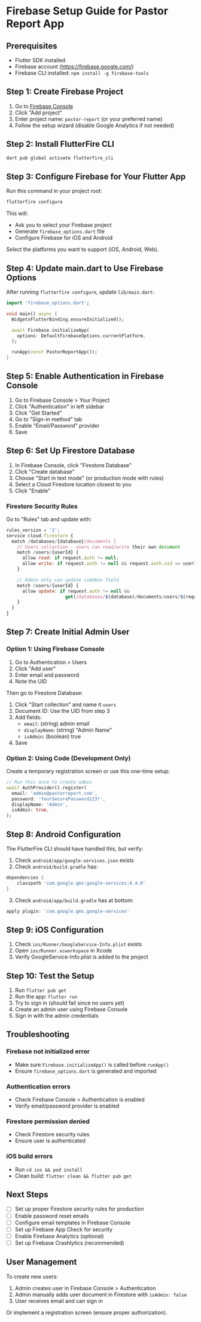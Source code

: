 # Firebase Setup Guide for Pastor Report App

## Prerequisites
- Flutter SDK installed
- Firebase account (https://firebase.google.com/)
- Firebase CLI installed: `npm install -g firebase-tools`

## Step 1: Create Firebase Project

1. Go to [Firebase Console](https://console.firebase.google.com/)
2. Click "Add project"
3. Enter project name: `pastor-report` (or your preferred name)
4. Follow the setup wizard (disable Google Analytics if not needed)

## Step 2: Install FlutterFire CLI

```bash
dart pub global activate flutterfire_cli
```

## Step 3: Configure Firebase for Your Flutter App

Run this command in your project root:

```bash
flutterfire configure
```

This will:
- Ask you to select your Firebase project
- Generate `firebase_options.dart` file
- Configure Firebase for iOS and Android

Select the platforms you want to support (iOS, Android, Web).

## Step 4: Update main.dart to Use Firebase Options

After running `flutterfire configure`, update `lib/main.dart`:

```dart
import 'firebase_options.dart';

void main() async {
  WidgetsFlutterBinding.ensureInitialized();

  await Firebase.initializeApp(
    options: DefaultFirebaseOptions.currentPlatform,
  );

  runApp(const PastorReportApp());
}
```

## Step 5: Enable Authentication in Firebase Console

1. Go to Firebase Console > Your Project
2. Click "Authentication" in left sidebar
3. Click "Get Started"
4. Go to "Sign-in method" tab
5. Enable "Email/Password" provider
6. Save

## Step 6: Set Up Firestore Database

1. In Firebase Console, click "Firestore Database"
2. Click "Create database"
3. Choose "Start in test mode" (or production mode with rules)
4. Select a Cloud Firestore location closest to you
5. Click "Enable"

### Firestore Security Rules

Go to "Rules" tab and update with:

```javascript
rules_version = '2';
service cloud.firestore {
  match /databases/{database}/documents {
    // Users collection - users can read/write their own document
    match /users/{userId} {
      allow read: if request.auth != null;
      allow write: if request.auth != null && request.auth.uid == userId;
    }

    // Admin only can update isAdmin field
    match /users/{userId} {
      allow update: if request.auth != null &&
                      get(/databases/$(database)/documents/users/$(request.auth.uid)).data.isAdmin == true;
    }
  }
}
```

## Step 7: Create Initial Admin User

### Option 1: Using Firebase Console

1. Go to Authentication > Users
2. Click "Add user"
3. Enter email and password
4. Note the UID

Then go to Firestore Database:
1. Click "Start collection" and name it `users`
2. Document ID: Use the UID from step 3
3. Add fields:
   - `email`: (string) admin email
   - `displayName`: (string) "Admin Name"
   - `isAdmin`: (boolean) true
4. Save

### Option 2: Using Code (Development Only)

Create a temporary registration screen or use this one-time setup:

```dart
// Run this once to create admin
await AuthProvider().register(
  email: 'admin@pastorreport.com',
  password: 'YourSecurePassword123!',
  displayName: 'Admin',
  isAdmin: true,
);
```

## Step 8: Android Configuration

The FlutterFire CLI should have handled this, but verify:

1. Check `android/app/google-services.json` exists
2. Check `android/build.gradle` has:
```gradle
dependencies {
    classpath 'com.google.gms:google-services:4.4.0'
}
```

3. Check `android/app/build.gradle` has at bottom:
```gradle
apply plugin: 'com.google.gms.google-services'
```

## Step 9: iOS Configuration

1. Check `ios/Runner/GoogleService-Info.plist` exists
2. Open `ios/Runner.xcworkspace` in Xcode
3. Verify GoogleService-Info.plist is added to the project

## Step 10: Test the Setup

1. Run `flutter pub get`
2. Run the app: `flutter run`
3. Try to sign in (should fail since no users yet)
4. Create an admin user using Firebase Console
5. Sign in with the admin credentials

## Troubleshooting

### Firebase not initialized error
- Make sure `Firebase.initializeApp()` is called before `runApp()`
- Ensure `firebase_options.dart` is generated and imported

### Authentication errors
- Check Firebase Console > Authentication is enabled
- Verify email/password provider is enabled

### Firestore permission denied
- Check Firestore security rules
- Ensure user is authenticated

### iOS build errors
- Run `cd ios && pod install`
- Clean build: `flutter clean && flutter pub get`

## Next Steps

- [ ] Set up proper Firestore security rules for production
- [ ] Enable password reset emails
- [ ] Configure email templates in Firebase Console
- [ ] Set up Firebase App Check for security
- [ ] Enable Firebase Analytics (optional)
- [ ] Set up Firebase Crashlytics (recommended)

## User Management

To create new users:
1. Admin creates user in Firebase Console > Authentication
2. Admin manually adds user document in Firestore with `isAdmin: false`
3. User receives email and can sign in

Or implement a registration screen (ensure proper authorization).
